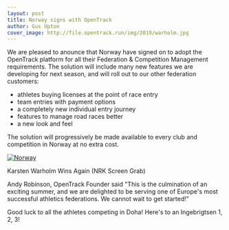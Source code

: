 ```yaml
---
layout: post
title: Norway signs with OpenTrack
author: Gus Upton
cover_image: http://file.opentrack.run/img/2019/warholm.jpg
---
```


We are pleased to anounce that Norway have signed on to adopt the OpenTrack platform for all their Federation & Competition Management requirements.   The solution will include many new features we are developing for next season, and will roll out to our other federation customers: 
- athletes buying licenses at the point of race entry
- team entries with payment options
- a completely new individual entry journey
- features to manage road races better
- a new look and feel

The solution will progressively be made available to every club and competition in Norway at no extra cost.

[![Norway](http://file.opentrack.run/img/2019/warholm.jpg)](http://file.opentrack.run/img/2019/warholm.jpg)

Karsten Warholm Wins Again (NRK Screen Grab)

Andy Robinson, OpenTrack Founder said "This is the culmination of an exciting summer, and we are delighted to be serving one of Europe's most successful athletics federations. We cannot wait to get started!"

Good luck to all the athletes competing in Doha! Here's to an Ingebrigtsen 1, 2, 3!
